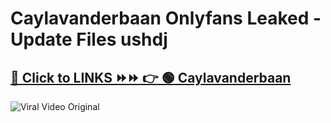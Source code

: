 
 # Caylavanderbaan Onlyfans Leaked - Update Files ushdj

## <h2><a href="https://clipsfans.com/Caylavanderbaan&ref=git">🔗 Click to LINKS ⏩⏩ 👉 🟢 Caylavanderbaan </a></h2>

<a href="https://clipsfans.com/Caylavanderbaan&ref=git" rel="nofollow" data-target="animated-image.originalLink"><img src="https://i.ibb.co.com/xMMVF88/686577567.gif" alt="Viral Video Original" style="max-width: 100%; display: inline-block;" data-target="animated-image.originalImage"></a>

